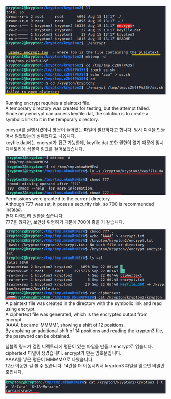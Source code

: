 ![image break](/Pictur/Level3/krypton.1.png) <br>

Running encrypt requires a plaintext file.<br>
A temporary directory was created for testing, but the attempt failed.<br>
Since only encrypt can access keyfile.dat, the solution is to create a symbolic link to it in the temporary directory.<br>

encyrpt를 실행시켰더니 평문이 들어있는 파일이 필요하다고 합니다.
임시 디렉을 만들어서 읽었봤는데 실패했다고 나옵니다.<br>
keyfile.dat에는 encrypt가 접근 가능한데,
keyfile.dat 또한 권한이 없기 때문에 임시디렉토리에 심볼릭 링크를 걸어보겠습니다.


![image break](/Pictur/Level3/krypton2.png) <br>
Permissions were granted to the current directory.<br>
Although 777 was set, it poses a security risk, so 700 is recommended instead.<br>
현재 디렉토리 권한을 줬습니다. <br>
777을 줬지만, 보안상 위험하기 때문에 700이 좋을 거 같습니다. 

![image break](/Pictur/Level3/krypton3.png) <br>
A plaintext file was created in the directory with the symbolic link and read using encrypt.<br>
A ciphertext file was generated, which is the encrypted output from encrypt.<br>
'AAAA' became 'MMMM', showing a shift of 12 positions.<br>
By applying an additional shift of 14 positions and reading the krypton3 file, the password can be obtained.<br>

심볼릭 링크가 걸린 디렉토리에 평문이 있는 파일을 만들고 encrypt로 읽습니다. <br>
ciphertext 파일이 생겼습니다. encrypt가 만든 암호문입니다.<br>
AAAA를 넣은 평문이 MMMM으로 나왔습니다.<br>
12칸 이동한 걸 볼 수 있습니다. 14칸을 더 이동시켜서 krypton3 파일을 읽으면 비밀번호입니다.



![image break](/Pictur/Level3/krypton4.png) <br>
